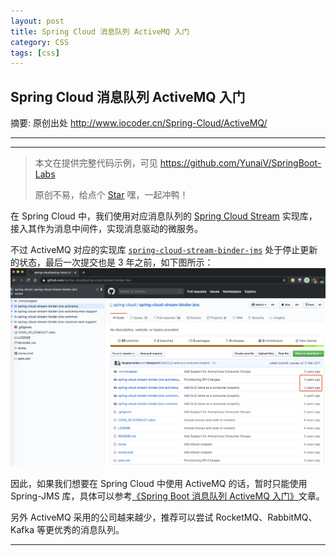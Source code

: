 ```yaml
---
layout: post
title: Spring Cloud 消息队列 ActiveMQ 入门
category: CSS
tags: [css]
---
```


## Spring Cloud 消息队列 ActiveMQ 入门


摘要: 原创出处 http://www.iocoder.cn/Spring-Cloud/ActiveMQ/

------

------

> 本文在提供完整代码示例，可见 https://github.com/YunaiV/SpringBoot-Labs
>
> 原创不易，给点个 [Star](https://github.com/YunaiV/SpringBoot-Labs/stargazers) 嘿，一起冲鸭！

在 Spring Cloud 中，我们使用对应消息队列的 [Spring Cloud Stream](https://github.com/spring-cloud/spring-cloud-stream) 实现库，接入其作为消息中间件，实现消息驱动的微服务。

不过 ActiveMQ 对应的实现库 [`spring-cloud-stream-binder-jms`](https://github.com/spring-cloud/spring-cloud-stream-binder-jms) 处于停止更新的状态，最后一次提交也是 3 年之前，如下图所示：![img](https://github.com/Gqyanxin/Gqyanxin.github.io/raw/main/assets/images/activemq/ActiveMQ-SpringCloud实现库.png)

因此，如果我们想要在 Spring Cloud 中使用 ActiveMQ 的话，暂时只能使用 Spring-JMS 库，具体可以参考[《Spring Boot 消息队列 ActiveMQ 入门》](https://gqyanxin.github.io/css/2023/03/09/Spring-Boot-%E6%B6%88%E6%81%AF%E9%98%9F%E5%88%97-ActiveMQ-%E5%85%A5%E9%97%A8.html)文章。

另外 ActiveMQ 采用的公司越来越少，推荐可以尝试 RocketMQ、RabbitMQ、Kafka 等更优秀的消息队列。

------

